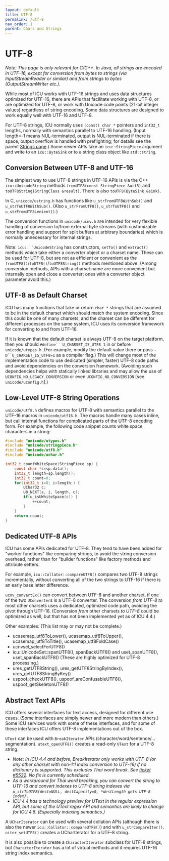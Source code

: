 ```yaml
---
layout: default
title: UTF-8
permalink: /utf-8
nav_order: 1
parent: Chars and Strings
---
```

<!--
© 2020 and later: Unicode, Inc. and others.
License & terms of use: http://www.unicode.org/copyright.html
-->

# UTF-8

*Note: This page is only relevant for C/C++. In Java, all strings are encoded in
UTF-16, except for conversion from bytes to strings (via InputStreamReader or
similar) and from strings to bytes (OutputStreamWriter etc.).*

While most of ICU works with UTF-16 strings and uses data structures optimized
for UTF-16, there are APIs that facilitate working with UTF-8, or are optimized
for UTF-8, or work with Unicode code points (21-bit integer values) regardless
of string encoding. Some data structures are designed to work equally well with
UTF-16 and UTF-8.

For UTF-8 strings, ICU normally uses `(const) char *` pointers and `int32_t`
lengths, normally with semantics parallel to UTF-16 handling. (Input length=-1
means NUL-terminated, output is NUL-terminated if there is space, output
overflow is handled with preflighting; for details see the parent [Strings
page](index.md).) Some newer APIs take an `icu::StringPiece` argument and write
to an `icu::ByteSink` or to a string class object like `std::string`.

## Conversion Between UTF-8 and UTF-16

The simplest way to use UTF-8 strings in UTF-16 APIs is via the C++
`icu::UnicodeString` methods `fromUTF8(const StringPiece &utf8)` and
`toUTF8String(StringClass &result)`. There is also `toUTF8(ByteSink &sink)`.

In C, `unicode/ustring.h` has functions like `u_strFromUTF8WithSub()` and
`u_strToUTF8WithSub()`. (Also `u_strFromUTF8()`, `u_strToUTF8()` and
`u_strFromUTF8Lenient()`.)

The conversion functions in `unicode/ucnv.h` are intended for very flexible
handling of conversion to/from external byte streams (with customizable error
handling and support for split buffers at arbitrary boundaries) which is
normally unnecessary for internal strings.

Note: `icu::``UnicodeString` has constructors, `setTo()` and `extract()` methods
which take either a converter object or a charset name. These can be used for
UTF-8, but are not as efficient or convenient as the
`fromUTF8()`/`toUTF8()`/`toUTF8String()` methods mentioned above. (Among
conversion methods, APIs with a charset name are more convenient but internally
open and close a converter; ones with a converter object parameter avoid this.)

## UTF-8 as Default Charset

ICU has many functions that take or return `char *` strings that are assumed to
be in the default charset which should match the system encoding. Since this
could be one of many charsets, and the charset can be different for different
processes on the same system, ICU uses its conversion framework for converting
to and from UTF-16.

If it is known that the default charset is always UTF-8 on the target platform,
then you should `#define`` U_CHARSET_IS_UTF8 1` in or before `unicode/utypes.h`.
(For example, modify the default value there or pass `-D``U_CHARSET_IS_UTF8=1`
as a compiler flag.) This will change most of the implementation code to use
dedicated (simpler, faster) UTF-8 code paths and avoid dependencies on the
conversion framework. (Avoiding such dependencies helps with statically linked
libraries and may allow the use of `UCONFIG_NO_LEGACY_CONVERSION` or even
`UCONFIG_NO_CONVERSION` \[see `unicode/uconfig.h`\].)

## Low-Level UTF-8 String Operations

`unicode/utf8.h` defines macros for UTF-8 with semantics parallel to the UTF-16
macros in `unicode/utf16.h`. The macros handle many cases inline, but call
internal functions for complicated parts of the UTF-8 encoding form. For
example, the following code snippet counts white space characters in a string:

```C
#include "unicode/utypes.h"
#include "unicode/stringpiece.h"
#include "unicode/utf8.h"
#include "unicode/uchar.h"

int32_t countWhiteSpace(StringPiece sp) {
    const char *s=sp.data();
    int32_t length=sp.length();
    int32_t count=0;
    for(int32_t i=0; i<length;) {
        UChar32 c;
        U8_NEXT(s, i, length, c);
        if(u_isUWhiteSpace(c)) {
            ++count;
        }
    }
    return count;
}
```

## Dedicated UTF-8 APIs

ICU has some APIs dedicated for UTF-8. They tend to have been added for "worker
functions" like comparing strings, to avoid the string conversion overhead,
rather than for "builder functions" like factory methods and attribute setters.

For example, `icu::Collator::compareUTF8()` compares two UTF-8 strings
incrementally, without converting all of the two strings to UTF-16 if there is
an early base letter difference.

`ucnv_convertEx()` can convert between UTF-8 and another charset, if one of the
two `UConverter`s is a UTF-8 converter. The conversion *from UTF-8 to* most
other charsets uses a dedicated, optimized code path, avoiding the pivot through
UTF-16. (Conversion *from* other charsets *to UTF-8* could be optimized as well,
but that has not been implemented yet as of ICU 4.4.)

Other examples: (This list may or may not be complete.)

*   ucasemap_utf8ToLower(), ucasemap_utf8ToUpper(), ucasemap_utf8ToTitle(),
    ucasemap_utf8FoldCase()
*   ucnvsel_selectForUTF8()
*   icu::UnicodeSet::spanUTF8(), spanBackUTF8() and uset_spanUTF8(),
    uset_spanBackUTF8() (These are highly optimized for UTF-8 processing.)
*   ures_getUTF8String(), ures_getUTF8StringByIndex(), ures_getUTF8StringByKey()
*   uspoof_checkUTF8(), uspoof_areConfusableUTF8(), uspoof_getSkeletonUTF8()

## Abstract Text APIs

ICU offers several interfaces for text access, designed for different use cases.
(Some interfaces are simply newer and more modern than others.) Some ICU
services work with some of these interfaces, and for some of these interfaces
ICU offers UTF-8 implementations out of the box.

`UText` can be used with `BreakIterator` APIs (character/word/sentence/...
segmentation). `utext_openUTF8()` creates a read-only `UText` for a UTF-8
string.

*   *Note: In ICU 4.4 and before, BreakIterator only works with UTF-8 (or any
    other charset with non-1:1 index conversion to UTF-16) if no dictionary is
    supported. This excludes Thai word break. See [ticket
    #5532](http://bugs.icu-project.org/trac/ticket/5532). No fix is currently
    scheduled.*
*   *As a workaround for Thai word breaking, you can convert the string to
    UTF-16 and convert indexes to UTF-8 string indexes via
    `u_strToUTF8(dest=NULL, destCapacity=0, *destLength gets UTF-8 index).`*
*   *ICU 4.4 has a technology preview for UText in the regular expression API,
    but some of the UText regex API and semantics are likely to change for ICU
    4.6. (Especially indexing semantics.)*

A `UCharIterator` can be used with several collation APIs (although there is
also the newer `icu::Collator::compareUTF8()`) and with `u_strCompareIter()`.
`uiter_setUTF8()` creates a UCharIterator for a UTF-8 string.

It is also possible to create a `CharacterIterator` subclass for UTF-8 strings,
but `CharacterIterator` has a lot of virtual methods and it requires UTF-16
string index semantics.
